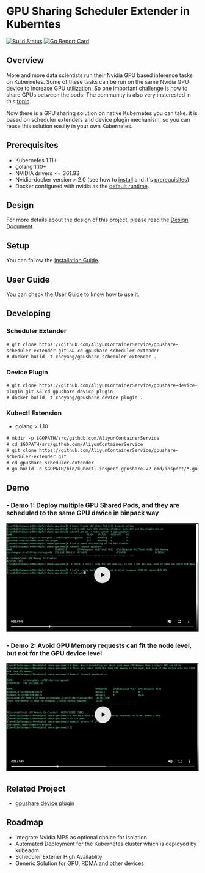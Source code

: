 # GPU Sharing Scheduler Extender in Kuberntes 

[![Build Status](https://travis-ci.org/AliyunContainerService/gpushare-scheduler-extender.svg?branch=master)](https://travis-ci.org/AliyunContainerService/gpushare-scheduler-extender) 
[![Go Report Card](https://goreportcard.com/badge/github.com/AliyunContainerService/gpushare-scheduler-extender)](https://goreportcard.com/report/github.com/AliyunContainerService/gpushare-scheduler-extender)


## Overview

More and more data scientists run their Nvidia GPU based inference tasks on Kubernetes. Some of these tasks can be run on the same Nvidia GPU device to increase GPU utilization. So one important challenge is how to share GPUs between the pods. The community is also very insterested in this [topic](https://github.com/kubernetes/kubernetes/issues/52757).

Now there is a GPU sharing solution on native Kubernetes you can take. it is based on scheduler extenders and device plugin mechanism, so you can reuse this solution easiliy in your own Kubernetes. 

## Prerequisites

- Kubernetes 1.11+
- golang 1.10+
- NVIDIA drivers ~= 361.93
- Nvidia-docker version > 2.0 (see how to [install](https://github.com/NVIDIA/nvidia-docker) and it's [prerequisites](https://github.com/nvidia/nvidia-docker/wiki/Installation-\(version-2.0\)#prerequisites))
- Docker configured with nvidia as the [default runtime](https://github.com/NVIDIA/nvidia-docker/wiki/Advanced-topics#default-runtime).

## Design

For more details about the design of this project, please read the [Design Document](docs/designs/designs.md).

## Setup

You can follow the [Installation Guide](docs/install.md).

## User Guide

You can check the [User Guide](docs/userguide.md) to know how to use it.

## Developing

### Scheduler Extender

```
# git clone https://github.com/AliyunContainerService/gpushare-scheduler-extender.git && cd gpushare-scheduler-extender
# docker build -t cheyang/gpushare-scheduler-extender .
```

### Device Plugin

```
# git clone https://github.com/AliyunContainerService/gpushare-device-plugin.git && cd gpushare-device-plugin
# docker build -t cheyang/gpushare-device-plugin .
```

### Kubectl Extension

- golang > 1.10

```
# mkdir -p $GOPATH/src/github.com/AliyunContainerService
# cd $GOPATH/src/github.com/AliyunContainerService
# git clone https://github.com/AliyunContainerService/gpushare-scheduler-extender.git
# cd gpushare-scheduler-extender
# go build -o $GOPATH/bin/kubectl-inspect-gpushare-v2 cmd/inspect/*.go
```

## Demo

### - Demo 1: Deploy multiple GPU Shared Pods, and they are scheduled to the same GPU device in binpack way 

[![](demo1.jpg)](http://cloud.video.taobao.com//play/u/2987821887/p/2/e/6/t/1/214292079721.mp4)

### - Demo 2:  Avoid GPU Memory requests can fit the node level, but not for the GPU device level

[![](demo2.jpg)](http://cloud.video.taobao.com//play/u/2987821887/p/2/e/6/t/1/214235285109.mp4)

## Related Project

- [gpushare device plugin](https://github.com/AliyunContainerService/gpushare-device-plugin.git)

## Roadmap

- Integrate Nvidia MPS as optional choice for isolation
- Automated Deployment for the Kubernetes cluster which is deployed by kubeadm
- Scheduler Extener High Availablity
- Generic Solution for GPU, RDMA and other devices
